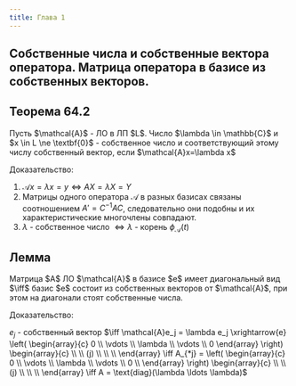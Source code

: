 ```yaml
---
title: Глава 1
---
```


## Собственные числа и собственные вектора оператора. Матрица оператора в базисе из собственных векторов.

<h2 class="stitle" id="t_64_2">Теорема 64.2</h2>
Пусть $\mathcal{A}$ - ЛО в ЛП $L$. Число $\lambda \in \mathbb{C}$ и $x \in L \ne \textbf{0}$ - собственное число и соответствующий этому числу собственный вектор, если $\mathcal{A}x=\lambda x$

<span class="stitle"> Доказательство: </span> 

1. $\mathcal{A}x=\lambda x = y \iff AX=\lambda X = Y$
2. Матрицы одного оператора $\mathcal{A}$ в разных базисах связаны соотношением $A'=C^{-1}AC$, следовательно они подобны и их характеристические многочлены совпадают.
3. $\lambda$ - собственное число $\iff \lambda$ - корень $\phi_{\mathcal{A}}(t)$



<h2 class="stitle">Лемма</h2>
Матрица $A$ ЛО $\mathcal{A}$ в базисе $e$ имеет диагональный вид $\iff$ базис $e$ состоит из собственных векторов от $\mathcal{A}$, при этом на диагонали стоят собственные числа.

<span class="stitle"> Доказательство: </span> 

$e_j$ - собственный вектор
$\iff \mathcal{A}e_j = \lambda e_j \xrightarrow{e} 
    \left(
    \begin{array}{c}
        0 \\
        \vdots \\
        \lambda \\
        \vdots \\
        0
    \end{array}
    \right)
    \begin{array}{c}
         \\
         \\
        (j) \\
         \\
         \\
    \end{array} \iff A_{*j} = 
    \left(
    \begin{array}{c}
        0 \\
        \vdots \\
        \lambda \\
        \vdots \\
        0 \\
    \end{array}
    \right)
    \begin{array}{c}
         \\
         \\
        (j) \\
         \\
         \\
    \end{array} \iff A = \text{diag}(\lambda \ldots \lambda)$